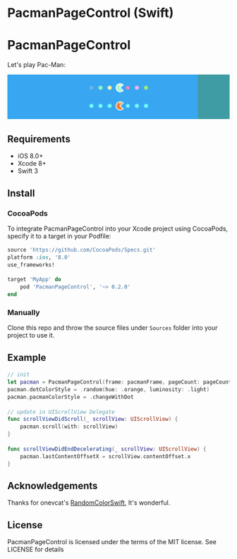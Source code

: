 # PacmanPageControl (Swift)

# PacmanPageControl

Let's play Pac-Man:

<p align="left" >
  <img src="demo.gif" alt="demo" title="demo">
</p>

## Requirements

* iOS 8.0+
* Xcode 8+
* Swift 3

## Install

### CocoaPods

To integrate PacmanPageControl into your Xcode project using CocoaPods, specify it to a target in your Podfile:

```ruby
source 'https://github.com/CocoaPods/Specs.git'
platform :ios, '8.0'
use_frameworks!

target 'MyApp' do
	pod 'PacmanPageControl', '~> 0.2.0'
end

```

### Manually

Clone this repo and throw the source files under `Sources` folder into your project to use it.

## Example

```swift
// init 
let pacman = PacmanPageControl(frame: pacmanFrame, pageCount: pageCount)
pacman.dotColorStyle = .random(hue: .orange, luminosity: .light)
pacman.pacmanColorStyle = .changeWithDot

// update in UIScrollView Delegate
func scrollViewDidScroll(_ scrollView: UIScrollView) {
    pacman.scroll(with: scrollView)
}

func scrollViewDidEndDecelerating(_ scrollView: UIScrollView) {
    pacman.lastContentOffsetX = scrollView.contentOffset.x
}

```

## Acknowledgements

Thanks for onevcat's [RandomColorSwift](https://github.com/onevcat/RandomColorSwift), It's wonderful.

## License

PacmanPageControl is licensed under the terms of the MIT license. See LICENSE for details
